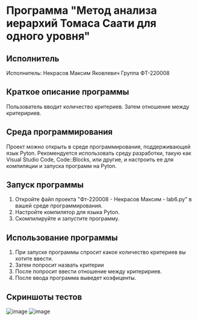 # Программа "Метод анализа иерархий Томаса Саати для одного уровня"

## Исполнитель
Исполнитель: Некрасов Максим Яковлевич
Группа ФТ-220008

## Краткое описание программы
Пользователь вводит количество критериев. Затем отношение между критеририев. 

## Среда программирования
Проект можно открыть в среде программирования, поддерживающей язык Pyton. Рекомендуется использовать среду разработки, такую как Visual Studio Code, Code::Blocks, или другие, и настроить ее для компиляции и запуска программ на Pyton.

## Запуск программы
1. Откройте файл проекта "Фт-220008 - Некрасов Максим  - lab6.py" в вашей среде программирования.
2. Настройте компилятор для языка Pyton.
3. Скомпилируйте и запустите программу.

## Использование программы
1. При запуске программы спросит какое количество критериев вы хотите ввести.
2. Затем попросит назвать критерии
3. После попросит ввести отношение между критеририев.
4. После ввода программа выведет коэфиценты.

## Скриншоты тестов
![image](https://github.com/IamMaxN/LabWork6/assets/146973595/02edbd95-56a3-4f75-9a8e-cdbea96ad824)
![image](https://github.com/IamMaxN/LabWork6/assets/146973595/78defcb6-0a91-42d7-a572-86adf24692d6)
